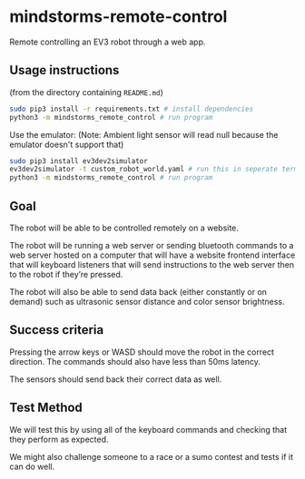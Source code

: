 # mindstorms-remote-control

Remote controlling an EV3 robot through a web app.

## Usage instructions

(from the directory containing `README.md`)

```sh
sudo pip3 install -r requirements.txt # install dependencies
python3 -m mindstorms_remote_control # run program
```

Use the emulator: (Note: Ambient light sensor will read null because the emulator doesn't support that)

```sh
sudo pip3 install ev3dev2simulator
ev3dev2simulator -t custom_robot_world.yaml # run this in seperate terminal
python3 -m mindstorms_remote_control # run program
```

## Goal

The robot will be able to be controlled remotely on a website.

The robot will be running a web server or sending bluetooth commands to a web server hosted on a computer that will have a website frontend interface that will keyboard listeners that will send instructions to the web server then to the robot if they’re pressed.

The robot will also be able to send data back (either constantly or on demand) such as ultrasonic sensor distance and color sensor brightness.

## Success criteria

Pressing the arrow keys or WASD should move the robot in the correct direction. The commands should also have less than 50ms latency.

The sensors should send back their correct data as well.

## Test Method

We will test this by using all of the keyboard commands and checking that they perform as expected.

We might also challenge someone to a race or a sumo contest and tests if it can do well.
